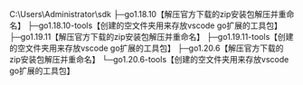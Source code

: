 C:\Users\Administrator\sdk
├─go1.18.10【解压官方下载的zip安装包解压并重命名】
├─go1.18.10-tools【创建的空文件夹用来存放vscode go扩展的工具包】
├─go1.19.11【解压官方下载的zip安装包解压并重命名】
├─go1.19.11-tools【创建的空文件夹用来存放vscode go扩展的工具包】
├─go1.20.6【解压官方下载的zip安装包解压并重命名】
└─go1.20.6-tools【创建的空文件夹用来存放vscode go扩展的工具包】